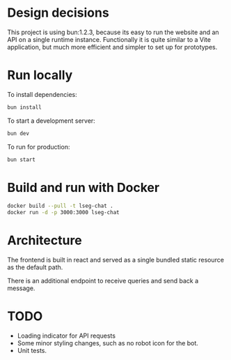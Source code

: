 # Design decisions

This project is using bun:1.2.3, because its easy to run the website and an API on a single runtime instance. Functionally it is quite similar to a Vite application, but much more efficient and simpler to set up for prototypes.

# Run locally

To install dependencies:

```bash
bun install
```

To start a development server:

```bash
bun dev
```

To run for production:

```bash
bun start
```

# Build and run with Docker

```bash
docker build --pull -t lseg-chat .
docker run -d -p 3000:3000 lseg-chat
```

# Architecture

The frontend is built in react and served as a single bundled static resource as the default path.

There is an additional endpoint to receive queries and send back a message.

# TODO

- Loading indicator for API requests
- Some minor styling changes, such as no robot icon for the bot.
- Unit tests.
